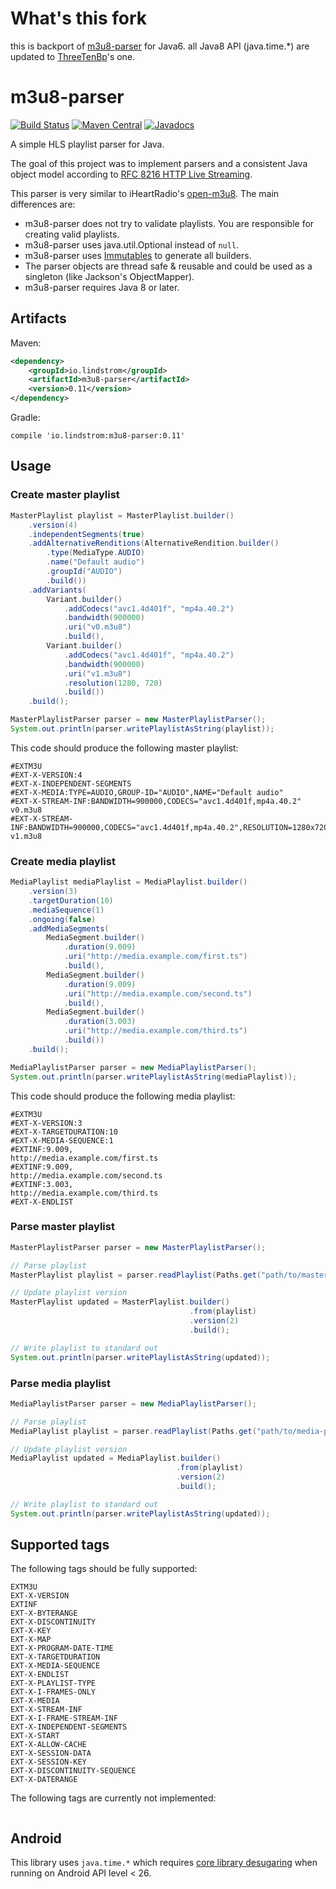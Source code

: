 # What's this fork
this is backport of [m3u8-parser](https://github.com/carlanton/m3u8-parser) for Java6.
all Java8 API (java.time.*) are updated to [ThreeTenBp](https://github.com/ThreeTen/threetenbp)'s one.


# m3u8-parser
[![Build Status](https://travis-ci.org/carlanton/m3u8-parser.svg?branch=master)](https://travis-ci.org/carlanton/m3u8-parser) [![Maven Central](https://maven-badges.herokuapp.com/maven-central/io.lindstrom/m3u8-parser/badge.svg)](https://maven-badges.herokuapp.com/maven-central/io.lindstrom/m3u8-parser)
[![Javadocs](https://www.javadoc.io/badge/io.lindstrom/m3u8-parser.svg)](https://www.javadoc.io/doc/io.lindstrom/m3u8-parser)


A simple HLS playlist parser for Java.

The goal of this project was to implement parsers and a consistent Java object model
according to [RFC 8216 HTTP Live Streaming](https://tools.ietf.org/html/rfc8216).

This parser is very similar to iHeartRadio's [open-m3u8](https://github.com/iheartradio/open-m3u8). The main differences are:
 * m3u8-parser does not try to validate playlists. You are responsible for creating valid playlists.
 * m3u8-parser uses java.util.Optional instead of `null`.
 * m3u8-parser uses [Immutables](https://immutables.github.io/) to generate all builders.
 * The parser objects are thread safe & reusable and could be used as a singleton (like Jackson's ObjectMapper).
 * m3u8-parser requires Java 8 or later.

## Artifacts
Maven:
```xml
<dependency>
    <groupId>io.lindstrom</groupId>
    <artifactId>m3u8-parser</artifactId>
    <version>0.11</version>
</dependency>
```
Gradle:
```
compile 'io.lindstrom:m3u8-parser:0.11'
```

## Usage

### Create master playlist
```java
MasterPlaylist playlist = MasterPlaylist.builder()
    .version(4)
    .independentSegments(true)
    .addAlternativeRenditions(AlternativeRendition.builder()
        .type(MediaType.AUDIO)
        .name("Default audio")
        .groupId("AUDIO")
        .build())
    .addVariants(
        Variant.builder()
            .addCodecs("avc1.4d401f", "mp4a.40.2")
            .bandwidth(900000)
            .uri("v0.m3u8")
            .build(),
        Variant.builder()
            .addCodecs("avc1.4d401f", "mp4a.40.2")
            .bandwidth(900000)
            .uri("v1.m3u8")
            .resolution(1280, 720)
            .build())
    .build();

MasterPlaylistParser parser = new MasterPlaylistParser();
System.out.println(parser.writePlaylistAsString(playlist));
```

This code should produce the following master playlist:
```
#EXTM3U
#EXT-X-VERSION:4
#EXT-X-INDEPENDENT-SEGMENTS
#EXT-X-MEDIA:TYPE=AUDIO,GROUP-ID="AUDIO",NAME="Default audio"
#EXT-X-STREAM-INF:BANDWIDTH=900000,CODECS="avc1.4d401f,mp4a.40.2"
v0.m3u8
#EXT-X-STREAM-INF:BANDWIDTH=900000,CODECS="avc1.4d401f,mp4a.40.2",RESOLUTION=1280x720
v1.m3u8
```


### Create media playlist
```java
MediaPlaylist mediaPlaylist = MediaPlaylist.builder()
    .version(3)
    .targetDuration(10)
    .mediaSequence(1)
    .ongoing(false)
    .addMediaSegments(
        MediaSegment.builder()
            .duration(9.009)
            .uri("http://media.example.com/first.ts")
            .build(),
        MediaSegment.builder()
            .duration(9.009)
            .uri("http://media.example.com/second.ts")
            .build(),
        MediaSegment.builder()
            .duration(3.003)
            .uri("http://media.example.com/third.ts")
            .build())
    .build();

MediaPlaylistParser parser = new MediaPlaylistParser();
System.out.println(parser.writePlaylistAsString(mediaPlaylist));
```

This code should produce the following media playlist:
```
#EXTM3U
#EXT-X-VERSION:3
#EXT-X-TARGETDURATION:10
#EXT-X-MEDIA-SEQUENCE:1
#EXTINF:9.009,
http://media.example.com/first.ts
#EXTINF:9.009,
http://media.example.com/second.ts
#EXTINF:3.003,
http://media.example.com/third.ts
#EXT-X-ENDLIST
```

### Parse master playlist
```java
MasterPlaylistParser parser = new MasterPlaylistParser();

// Parse playlist
MasterPlaylist playlist = parser.readPlaylist(Paths.get("path/to/master.m3u8"));

// Update playlist version
MasterPlaylist updated = MasterPlaylist.builder()
                                        .from(playlist)
                                        .version(2)
                                        .build();

// Write playlist to standard out
System.out.println(parser.writePlaylistAsString(updated));
```

### Parse media playlist
```java
MediaPlaylistParser parser = new MediaPlaylistParser();

// Parse playlist
MediaPlaylist playlist = parser.readPlaylist(Paths.get("path/to/media-playlist.m3u8"));

// Update playlist version
MediaPlaylist updated = MediaPlaylist.builder()
                                     .from(playlist)
                                     .version(2)
                                     .build();

// Write playlist to standard out
System.out.println(parser.writePlaylistAsString(updated));
```

## Supported tags
The following tags should be fully supported:
```
EXTM3U
EXT-X-VERSION
EXTINF
EXT-X-BYTERANGE
EXT-X-DISCONTINUITY
EXT-X-KEY
EXT-X-MAP
EXT-X-PROGRAM-DATE-TIME
EXT-X-TARGETDURATION
EXT-X-MEDIA-SEQUENCE
EXT-X-ENDLIST
EXT-X-PLAYLIST-TYPE
EXT-X-I-FRAMES-ONLY
EXT-X-MEDIA
EXT-X-STREAM-INF
EXT-X-I-FRAME-STREAM-INF
EXT-X-INDEPENDENT-SEGMENTS
EXT-X-START
EXT-X-ALLOW-CACHE
EXT-X-SESSION-DATA
EXT-X-SESSION-KEY
EXT-X-DISCONTINUITY-SEQUENCE
EXT-X-DATERANGE
```

The following tags are currently not implemented:
```
```

## Android
This library uses `java.time.*` which requires [core library desugaring](https://developer.android.com/studio/preview/features#j8-desugar) when running on Android API level < 26.
